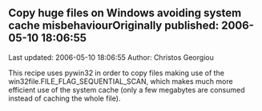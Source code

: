 ## Copy huge files on Windows avoiding system cache misbehaviourOriginally published: 2006-05-10 18:06:55 
Last updated: 2006-05-10 18:06:55 
Author: Christos Georgiou 
 
This recipe uses pywin32 in order to copy files making use of the win32file.FILE_FLAG_SEQUENTIAL_SCAN, which makes much more efficient use of the system cache (only a few megabytes are consumed instead of caching the whole file).